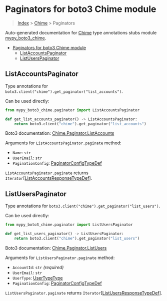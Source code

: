 # Paginators for boto3 Chime module

> [Index](..) > [Chime](.) > Paginators

Auto-generated documentation for
[Chime](https://boto3.amazonaws.com/v1/documentation/api/latest/reference/services/chime.html#Chime)
type annotations stubs module
[mypy_boto3_chime](https://pypi.org/project/mypy-boto3-chime/).

- [Paginators for boto3 Chime module](#paginators-for-boto3-chime-module)
  - [ListAccountsPaginator](#listaccountspaginator)
  - [ListUsersPaginator](#listuserspaginator)

## ListAccountsPaginator

Type annotations for `boto3.client("chime").get_paginator("list_accounts")`.

Can be used directly:

```python
from mypy_boto3_chime.paginator import ListAccountsPaginator

def get_list_accounts_paginator() -> ListAccountsPaginator:
    return boto3.client("chime").get_paginator("list_accounts")
```

Boto3 documentation:
[Chime.Paginator.ListAccounts](https://boto3.amazonaws.com/v1/documentation/api/latest/reference/services/chime.html#Chime.Paginator.ListAccounts)

Arguments for `ListAccountsPaginator.paginate` method:

- `Name`: `str`
- `UserEmail`: `str`
- `PaginationConfig`:
  [PaginatorConfigTypeDef](./type_defs.md#paginatorconfigtypedef)

`ListAccountsPaginator.paginate` returns
`Iterator`\[[ListAccountsResponseTypeDef](./type_defs.md#listaccountsresponsetypedef)\].

## ListUsersPaginator

Type annotations for `boto3.client("chime").get_paginator("list_users")`.

Can be used directly:

```python
from mypy_boto3_chime.paginator import ListUsersPaginator

def get_list_users_paginator() -> ListUsersPaginator:
    return boto3.client("chime").get_paginator("list_users")
```

Boto3 documentation:
[Chime.Paginator.ListUsers](https://boto3.amazonaws.com/v1/documentation/api/latest/reference/services/chime.html#Chime.Paginator.ListUsers)

Arguments for `ListUsersPaginator.paginate` method:

- `AccountId`: `str` *(required)*
- `UserEmail`: `str`
- `UserType`: [UserTypeType](./literals.md#usertypetype)
- `PaginationConfig`:
  [PaginatorConfigTypeDef](./type_defs.md#paginatorconfigtypedef)

`ListUsersPaginator.paginate` returns
`Iterator`\[[ListUsersResponseTypeDef](./type_defs.md#listusersresponsetypedef)\].
